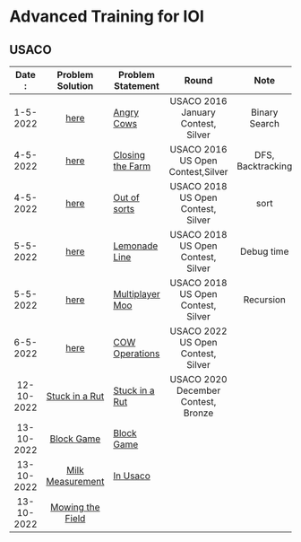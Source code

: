 # Advanced Training for IOI
## USACO

|Date :| Problem Solution|Problem Statement                              | Round               | Note
|:--------------:|:-----------:|------------------------------------------------|:---------------------------------------------------------------:|:-------------------------------------:|
|1-5-2022|[here](Angry%20Cows.cpp) | [Angry Cows](http://usaco.org/index.php?page=viewproblem2&cpid=594) | USACO 2016 January Contest, Silver | Binary Search |
|4-5-2022| [here](Closing%20the%20Farm.cpp)| [Closing the Farm](http://usaco.org/index.php?page=viewproblem2&cpid=644)|USACO 2016 US Open Contest,Silver| DFS, Backtracking|
|4-5-2022|[here](Out%20of%20Sorts.cpp) | [Out of sorts](http://www.usaco.org/index.php?page=viewproblem2&cpid=834) |USACO 2018 US Open Contest, Silver| sort
|5-5-2022|[here](Lemonade%20Line.cpp)  | [Lemonade Line](http://usaco.org/index.php?page=viewproblem2&cpid=835) |USACO 2018 US Open Contest, Silver| Debug time
|5-5-2022|[here](Multiplayer%20Moo.cpp)  | [Multiplayer Moo](http://usaco.org/index.php?page=viewproblem2&cpid=836) |USACO 2018 US Open Contest, Silver| Recursion
|6-5-2022|[here](COW%20Operations.cpp) |[COW Operations](http://www.usaco.org/index.php?page=viewproblem2&cpid=1232)|USACO 2022 US Open Contest, Silver| 
|12-10-2022|[Stuck in a Rut](Stuck%20in%20a%20Rut.cpp) |[Stuck in a Rut](http://www.usaco.org/index.php?page=viewproblem2&cpid=1061)|USACO 2020 December Contest, Bronze| 
|13-10-2022|[Block Game](Block%20Game.cpp) | [Block Game](http://www.usaco.org/index.php?page=viewproblem2&cpid=664)
|13-10-2022|[Milk Measurement](Milk%20Measurement.cpp) | [In Usaco](http://www.usaco.org/index.php?page=viewproblem2&cpid=761)| ||  |Simulation|
|13-10-2022|[Mowing the Field](Mowing%20the%20Field.cpp) 

